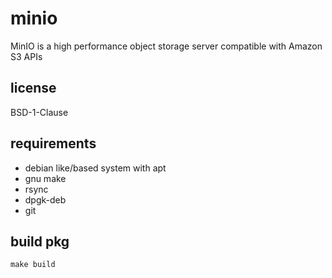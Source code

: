 # minio 
MinIO is a high performance object storage server compatible with Amazon S3 APIs

## license
BSD-1-Clause

## requirements
- debian like/based system with apt
- gnu make
- rsync
- dpgk-deb
- git

## build pkg
```
make build
```

